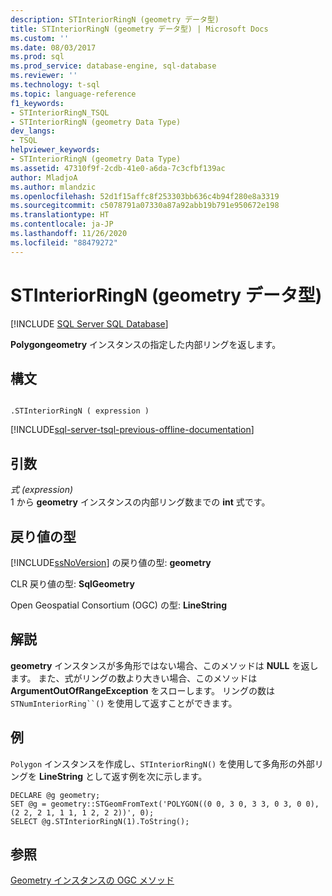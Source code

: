 ```yaml
---
description: STInteriorRingN (geometry データ型)
title: STInteriorRingN (geometry データ型) | Microsoft Docs
ms.custom: ''
ms.date: 08/03/2017
ms.prod: sql
ms.prod_service: database-engine, sql-database
ms.reviewer: ''
ms.technology: t-sql
ms.topic: language-reference
f1_keywords:
- STInteriorRingN_TSQL
- STInteriorRingN (geometry Data Type)
dev_langs:
- TSQL
helpviewer_keywords:
- STInteriorRingN (geometry Data Type)
ms.assetid: 47310f9f-2cdb-41e0-a6da-7c3cfbf139ac
author: MladjoA
ms.author: mlandzic
ms.openlocfilehash: 52d1f15affc8f253303bb636c4b94f280e8a3319
ms.sourcegitcommit: c5078791a07330a87a92abb19b791e950672e198
ms.translationtype: HT
ms.contentlocale: ja-JP
ms.lasthandoff: 11/26/2020
ms.locfileid: "88479272"
---
```

# <a name="stinteriorringn-geometry-data-type"></a>STInteriorRingN (geometry データ型)
[!INCLUDE [SQL Server SQL Database](../../includes/applies-to-version/sql-asdb.md)]

**Polygongeometry** インスタンスの指定した内部リングを返します。
  
## <a name="syntax"></a>構文  
  
```  
  
.STInteriorRingN ( expression )  
```  
  
[!INCLUDE[sql-server-tsql-previous-offline-documentation](../../includes/sql-server-tsql-previous-offline-documentation.md)]

## <a name="arguments"></a>引数
 *式 (expression)*  
 1 から **geometry** インスタンスの内部リング数までの **int** 式です。  
  
## <a name="return-types"></a>戻り値の型  
 [!INCLUDE[ssNoVersion](../../includes/ssnoversion-md.md)] の戻り値の型: **geometry**  
  
 CLR 戻り値の型: **SqlGeometry**  
  
 Open Geospatial Consortium (OGC) の型: **LineString**  
  
## <a name="remarks"></a>解説  
 **geometry** インスタンスが多角形ではない場合、このメソッドは **NULL** を返します。 また、式がリングの数より大きい場合、このメソッドは **ArgumentOutOfRangeException** をスローします。 リングの数は `STNumInteriorRing``()` を使用して返すことができます。  
  
## <a name="examples"></a>例  
 `Polygon` インスタンスを作成し、`STInteriorRingN()` を使用して多角形の外部リングを **LineString** として返す例を次に示します。  
  
```  
DECLARE @g geometry;  
SET @g = geometry::STGeomFromText('POLYGON((0 0, 3 0, 3 3, 0 3, 0 0),(2 2, 2 1, 1 1, 1 2, 2 2))', 0);  
SELECT @g.STInteriorRingN(1).ToString();  
```  
  
## <a name="see-also"></a>参照  
 [Geometry インスタンスの OGC メソッド](../../t-sql/spatial-geometry/ogc-methods-on-geometry-instances.md)  
  
  

